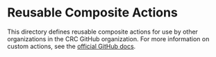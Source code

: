 # Reusable Composite Actions

This directory defines reusable composite actions for use by other organizations in the CRC GitHub organization.
For more information on custom actions, see the [official GitHub docs](https://docs.github.com/en/actions/creating-actions/about-custom-actions).
